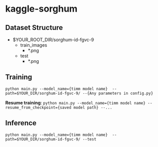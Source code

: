 # kaggle-sorghum

## Dataset Structure
* $YOUR_ROOT_DIR/sorghum-id-fgvc-9
  - train_images
    - *.png
  - test
    - *.png

## Training
`python main.py --model_name={timm model name}  --path=$YOUR_DIR/sorghum-id-fgvc-9/ --{Any parameters in config.py}`

**Resume training**: `python main.py --model_name={timm model name} --resume_from_checkpoint={saved model path} --...`

## Inference
`python main.py --model_name={timm model name}  --path=$YOUR_DIR/sorghum-id-fgvc-9/ --test`
